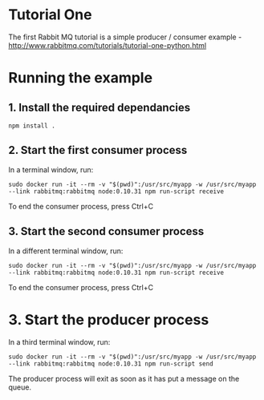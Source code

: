 # Tutorial One

The first Rabbit MQ tutorial is a simple producer / consumer example - http://www.rabbitmq.com/tutorials/tutorial-one-python.html

# Running the example

## 1. Install the required dependancies

    npm install .


## 2. Start the first consumer process

  In a terminal window, run:

    sudo docker run -it --rm -v "$(pwd)":/usr/src/myapp -w /usr/src/myapp --link rabbitmq:rabbitmq node:0.10.31 npm run-script receive

To end the consumer process, press Ctrl+C

## 3. Start the second consumer process

  In a different terminal window, run:

    sudo docker run -it --rm -v "$(pwd)":/usr/src/myapp -w /usr/src/myapp --link rabbitmq:rabbitmq node:0.10.31 npm run-script receive

To end the consumer process, press Ctrl+C


# 3. Start the producer process

  In a third terminal window, run:

    sudo docker run -it --rm -v "$(pwd)":/usr/src/myapp -w /usr/src/myapp --link rabbitmq:rabbitmq node:0.10.31 npm run-script send

The producer process will exit as soon as it has put a message on the queue.
